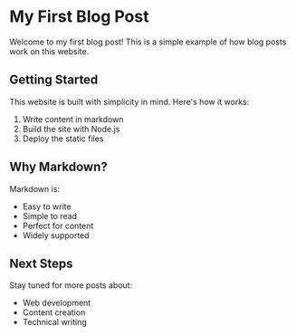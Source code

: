 # My First Blog Post

Welcome to my first blog post! This is a simple example of how blog posts work on this website.

## Getting Started

This website is built with simplicity in mind. Here's how it works:

1. Write content in markdown
2. Build the site with Node.js
3. Deploy the static files

## Why Markdown?

Markdown is:
- Easy to write
- Simple to read
- Perfect for content
- Widely supported

## Next Steps

Stay tuned for more posts about:
- Web development
- Content creation
- Technical writing 